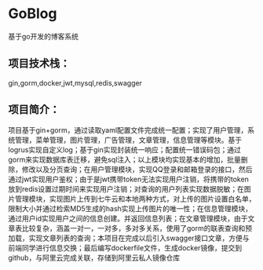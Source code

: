 # GoBlog
基于go开发的博客系统
## 项目技术栈：
gin,gorm,docker,jwt,mysql,redis,swagger
## 项目简介：
项目基于gin+gorm，通过读取yaml配置文件完成统一配置；实现了用户管理，系统管理，菜单管理，图片管理，广告管理，文章管理，信息管理等模块。基于logrus实现自定义log；基于gin实现封装统一响应；配置统一错误码包；通过gorm来实现数据库表迁移，避免sql注入；以上模块均实现基本的增加，批量删除，修改以及分页查询；在用户管理模块，实现QQ登录和邮箱登录的接口，然后通过jwt实现用户鉴权；由于是jwt携带token无法实现用户注销，将携带的token放到redis设置过期时间来实现用户注销；对查询的用户列表实现数据脱敏；在图片管理模块，实现图片上传到七牛云和本地两种方式，对上传的图片设置白名单，限制大小并通过检索MD5生成的hash实现上传图片的唯一性；在信息管理模块，通过用户id实现用户之间的信息创建。并返回信息列表；在文章管理模块，由于文章表比较复杂，涵盖一对一，一对多，多对多关系，使用了gorm的联表查询和预加载，实现文章列表的查询；本项目在完成以后引入swagger接口文章，方便与前端同学进行信息交换；最后编写dockerfile文件，生成docker镜像，提交到github，与阿里云完成关联，存储到阿里云私人镜像仓库
